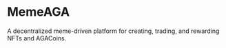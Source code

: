 # MemeAGA
A decentralized meme-driven platform for creating, trading, and rewarding NFTs and AGACoins.
